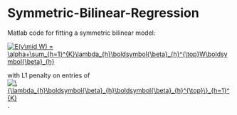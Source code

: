 # Symmetric-Bilinear-Regression
Matlab code for fitting a symmetric bilinear model:

<a href="https://www.codecogs.com/eqnedit.php?latex=E(y\mid&space;W)&space;=&space;\alpha&plus;\sum_{h=1}^{K}\lambda_{h}\boldsymbol{\beta}_{h}^{\top}W\boldsymbol{\beta}_{h}." target="_blank"><img src="https://latex.codecogs.com/gif.latex?E(y\mid&space;W)&space;=&space;\alpha&plus;\sum_{h=1}^{K}\lambda_{h}\boldsymbol{\beta}_{h}^{\top}W\boldsymbol{\beta}_{h}." title="E(y\mid W) = \alpha+\sum_{h=1}^{K}\lambda_{h}\boldsymbol{\beta}_{h}^{\top}W\boldsymbol{\beta}_{h}" /></a>

with L1 penalty on entries of <a href="https://www.codecogs.com/eqnedit.php?latex=\{\lambda_{h}\boldsymbol{\beta}_{h}\boldsymbol{\beta}_{h}^{\top}\}_{h=1}^{K}" target="_blank"><img src="https://latex.codecogs.com/gif.latex?\{\lambda_{h}\boldsymbol{\beta}_{h}\boldsymbol{\beta}_{h}^{\top}\}_{h=1}^{K}" title="\{\lambda_{h}\boldsymbol{\beta}_{h}\boldsymbol{\beta}_{h}^{\top}\}_{h=1}^{K}" /></a>.
